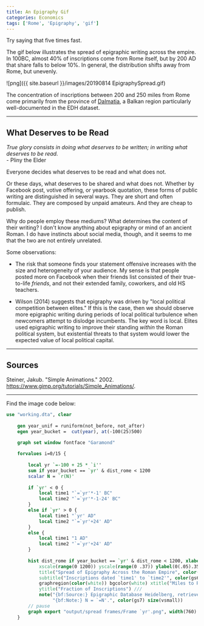 ```yaml
---
title: An Epigraphy Gif
categories: Economics
tags: ['Rome', 'Epigraphy', 'gif']
---
```


Try saying that five times fast.

The gif below illustrates the spread of epigraphic writing across the empire. In 100BC, almost 40% of inscriptions come from Rome itself, but by 200 AD that share falls to below 10%. In general, the distribution shifts away from Rome, but unevenly. 

![png]({{ site.baseurl }}/images/20190814 EpigraphySpread.gif)

The concentration of inscriptions between 200 and 250 miles from Rome come primarily from the province of [Dalmatia](https://en.wikipedia.org/wiki/Dalmatia_(Roman_province)), a Balkan region particularly well-documented in the EDH dataset.

---

## What Deserves to be Read

*True glory consists in doing what deserves to be written; in writing what deserves to be read.*<br/>
	- Pliny the Elder
	
Everyone decides what deserves to be read and what does not. 

Or these days, what deserves to be shared and what does not. Whether by Facebook post, votive offering, or yearbook quotation, these forms of public writing are distinguished in several ways. They are short and often formulaic. They are composed by unpaid amateurs. And they are cheap to publish.

Why do people employ these mediums? What determines the content of their writing? I don't know anything about epigraphy or mind of an ancient Roman. I do have instincts about social media, though, and it seems to me that the two are not entirely unrelated.

Some observations:
* The risk that someone finds your statement offensive increases with the size and heterogeneity of your audience. My sense is that people posted more on Facebook when their friends list consisted of their true-to-life *friends*, and not their extended family, coworkers, and old HS teachers.

* Wilson (2014) suggests that epigraphy was driven by "local political competition between elites." If this is the case, then we should observe more epigraphic writing during periods of local political turbulence when newcomers attempt to dislodge incumbents. The key word is local. Elites used epigraphic writing to improve their standing *within* the Roman political system, but existential threats to that system would lower the expected value of local political capital.

---

## Sources

Steiner, Jakub. "Simple Animations." 2002. <https://www.gimp.org/tutorials/Simple_Animations/>. 

--- 

Find the image code below:

```stata
use "working.dta", clear
		
	gen year_unif = runiform(not_before, not_after)	
	egen year_bucket =  cut(year), at(-100(25)500)

	graph set window fontface "Garamond"
	
	forvalues i=0/15 {
	
		local yr `=-100 + 25 * `i''
		sum if year_bucket == `yr' & dist_rome < 1200
		scalar N = `r(N)'
		
		if `yr' < 0 {
			local time1 "`=`yr'*-1' BC"
			local time2 "`=`yr'*-1-24' BC"
		}
		else if `yr' > 0 {
			local time1 "`yr' AD"
			local time2 "`=`yr'+24' AD"
		}
		else {
			local time1 "1 AD"
			local time2 "`=`yr'+24' AD"
		}
		
		hist dist_rome if year_bucket == `yr' & dist_rome < 1200, xlabel(0(200)1200) width(50) frac ///
			xscale(range(0 1200)) yscale(range(0 .37)) ylabel(0(.05).35, nogrid) ///
			title("Spread of Epigraphy Across the Roman Empire", color(black) ring(0)) ///
			subtitle("Inscriptions dated `time1' to `time2'", color(gs6) ring(0) margin(0 0 0 6)) ///
			graphregion(color(white)) bgcolor(white) xtitle("Miles to Rome") ///
			ytitle("Fraction of Inscriptions") ///
			note("{bf:Source:} Epigraphic Database Heidelberg, retrieved from https://edh-www.adw.uni-heidelberg.de/home on 7/17/2019." ///
				 "{bf:Note:} N = `=N'.", color(gs7) size(vsmall))
		// pause
		graph export "output/spread frames/Frame `yr'.png", width(760) replace
	}
```
